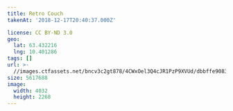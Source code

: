 ```yaml
---
title: Retro Couch
takenAt: '2018-12-17T20:40:37.000Z'

license: CC BY-ND 3.0
geo:
  lat: 63.432216
  lng: 10.401286
tags: []
url: >-
  //images.ctfassets.net/bncv3c2gt878/4CWxOel3Q4cJR1PzP9XVUd/dbbffe9083747a48f46d2888dcbac346/retro-couch_45635726384_o
size: 5617688
image:
  width: 4032
  height: 2268
---
```

